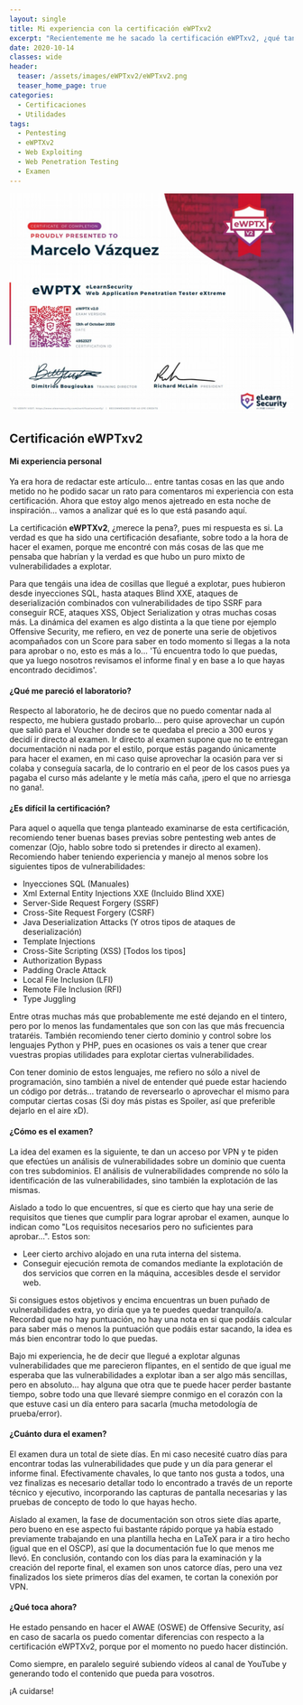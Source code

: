 ```yaml
---
layout: single
title: Mi experiencia con la certificación eWPTxv2
excerpt: "Recientemente me he sacado la certificación eWPTxv2, ¿qué tan difícil es?, ¿merece la pena pagar por esta certificación?"
date: 2020-10-14
classes: wide
header:
  teaser: /assets/images/eWPTxv2/eWPTxv2.png
  teaser_home_page: true
categories:
  - Certificaciones
  - Utilidades
tags:
  - Pentesting
  - eWPTXv2
  - Web Exploiting
  - Web Penetration Testing
  - Examen
---
```


<p align="center">
<img src="/assets/images/eWPTxv2/eWPTxv2.jpeg">
</p>

## Certificación eWPTxv2

#### Mi experiencia personal

Ya era hora de redactar este artículo... entre tantas cosas en las que ando metido no he podido sacar un rato para comentaros mi experiencia con esta certificación. Ahora que estoy algo menos ajetreado en esta noche de inspiración... vamos a analizar qué es lo que está pasando aquí. 

La certificación **eWPTXv2**, ¿merece la pena?, pues mi respuesta es si. La verdad es que ha sido una certificación desafiante, sobre todo a la hora de hacer el examen, porque me encontré con más cosas de las que me pensaba que habrían y la verdad es que hubo un puro mixto de vulnerabilidades a explotar. 

Para que tengáis una idea de cosillas que llegué a explotar, pues hubieron desde inyecciones SQL, hasta ataques Blind XXE, ataques de deserialización combinados con vulnerabilidades de tipo SSRF para conseguir RCE, ataques XSS, Object Serialization y otras muchas cosas más. La dinámica del examen es algo distinta a la que tiene por ejemplo Offensive Security, me refiero, en vez de ponerte una serie de objetivos acompañados con un Score para saber en todo momento si llegas a la nota para aprobar o no, esto es más a lo... 'Tú encuentra todo lo que puedas, que ya luego nosotros revisamos el informe final y en base a lo que hayas encontrado decidimos'.

#### ¿Qué me pareció el laboratorio?

Respecto al laboratorio, he de deciros que no puedo comentar nada al respecto, me hubiera gustado probarlo... pero quise aprovechar un cupón que salió para el Voucher donde se te quedaba el precio a 300 euros y decidí ir directo al examen. Ir directo al examen supone que no te entregan documentación ni nada por el estilo, porque estás pagando únicamente para hacer el examen, en mi caso quise aprovechar la ocasión para ver si colaba y conseguía sacarla, de lo contrario en el peor de los casos pues ya pagaba el curso más adelante y le metía más caña, ¡pero el que no arriesga no gana!.

#### ¿Es difícil la certificación?

Para aquel o aquella que tenga planteado examinarse de esta certificación, recomiendo tener buenas bases previas sobre pentesting web antes de comenzar (Ojo, hablo sobre todo si pretendes ir directo al examen). Recomiendo haber teniendo experiencia y manejo al menos sobre los siguientes tipos de vulnerabilidades:

* Inyecciones SQL (Manuales)
* Xml External Entity Injections XXE (Incluido Blind XXE)
* Server-Side Request Forgery (SSRF)
* Cross-Site Request Forgery (CSRF)
* Java Deserialization Attacks (Y otros tipos de ataques de deserialización)
* Template Injections
* Cross-Site Scripting (XSS)  [Todos los tipos]
* Authorization Bypass
* Padding Oracle Attack
* Local File Inclusion (LFI)
* Remote File Inclusion (RFI)
* Type Juggling

Entre otras muchas más que probablemente me esté dejando en el tintero, pero por lo menos las fundamentales que son con las que más frecuencia trataréis. También recomiendo tener cierto dominio y control sobre los lenguajes Python y PHP, pues en ocasiones os vais a tener que crear vuestras propias utilidades para explotar ciertas vulnerabilidades.

Con tener dominio de estos lenguajes, me refiero no sólo a nivel de programación, sino también a nivel de entender qué puede estar haciendo un código por detrás... tratando de reversearlo o aprovechar el mismo para computar ciertas cosas (Si doy más pistas es Spoiler, así que preferible dejarlo en el aire xD).

#### ¿Cómo es el examen?

La idea del examen es la siguiente, te dan un acceso por VPN y te piden que efectúes un análisis de vulnerabilidades sobre un dominio que cuenta con tres subdominios. El análisis de vulnerabilidades comprende no sólo la identificación de las vulnerabilidades, sino también la explotación de las mismas.

Aislado a todo lo que encuentres, sí que es cierto que hay una serie de requisitos que tienes que cumplir para lograr aprobar el examen, aunque lo indican como "Los requisitos necesarios pero no suficientes para aprobar...". Estos son:

* Leer cierto archivo alojado en una ruta interna del sistema.
* Conseguir ejecución remota de comandos mediante la explotación de dos servicios que corren en la máquina, accesibles desde el servidor web.

Si consigues estos objetivos y encima encuentras un buen puñado de vulnerabilidades extra, yo diría que ya te puedes quedar tranquilo/a. Recordad que no hay puntuación, no hay una nota en si que podáis calcular para saber más o menos la puntuación que podáis estar sacando, la idea es más bien encontrar todo lo que puedas.

Bajo mi experiencia, he de decir que llegué a explotar algunas vulnerabilidades que me parecieron flipantes, en el sentido de que igual me esperaba que las vulnerabilidades a explotar iban a ser algo más sencillas, pero en absoluto... hay alguna que otra que te puede hacer perder bastante tiempo, sobre todo una que llevaré siempre conmigo en el corazón con la que estuve casi un día entero para sacarla (mucha metodología de prueba/error).

#### ¿Cuánto dura el examen?

El examen dura un total de siete días. En mi caso necesité cuatro días para encontrar todas las vulnerabilidades que pude y un día para generar el informe final. Efectivamente chavales, lo que tanto nos gusta a todos, una vez finalizas es necesario detallar todo lo encontrado a través de un reporte técnico y ejecutivo, incorporando las capturas de pantalla necesarias y las pruebas de concepto de todo lo que hayas hecho.

Aislado al examen, la fase de documentación son otros siete días aparte, pero bueno en ese aspecto fui bastante rápido porque ya había estado previamente trabajando en una plantilla hecha en LaTeX para ir a tiro hecho (igual que en el OSCP), así que la documentación fue lo que menos me llevó. En conclusión, contando con los días para la examinación y la creación del reporte final, el examen son unos catorce días, pero una vez finalizados los siete primeros días del examen, te cortan la conexión por VPN.

#### ¿Qué toca ahora?

He estado pensando en hacer el AWAE (OSWE) de Offensive Security, así en caso de sacarla os puedo comentar diferencias con respecto a la certificación eWPTXv2, porque por el momento no puedo hacer distinción.

Como siempre, en paralelo seguiré subiendo vídeos al canal de YouTube y generando todo el contenido que pueda para vosotros.

¡A cuidarse!


